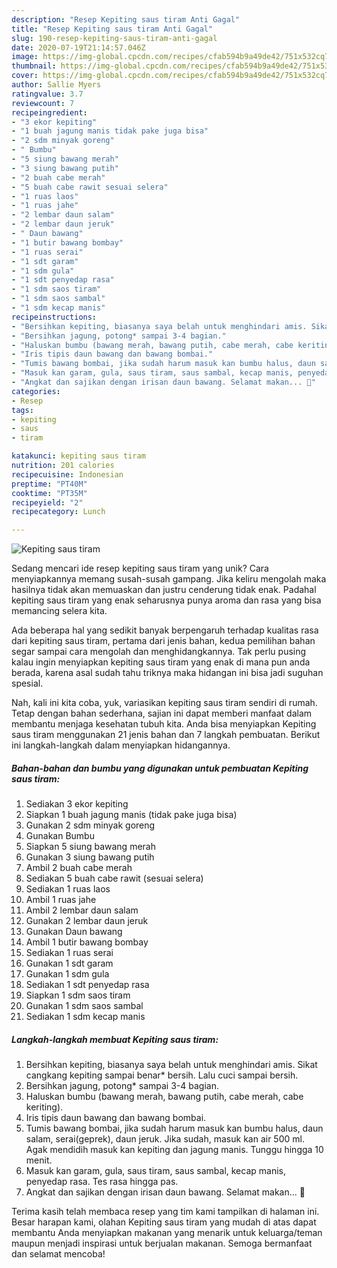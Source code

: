 ```yaml
---
description: "Resep Kepiting saus tiram Anti Gagal"
title: "Resep Kepiting saus tiram Anti Gagal"
slug: 190-resep-kepiting-saus-tiram-anti-gagal
date: 2020-07-19T21:14:57.046Z
image: https://img-global.cpcdn.com/recipes/cfab594b9a49de42/751x532cq70/kepiting-saus-tiram-foto-resep-utama.jpg
thumbnail: https://img-global.cpcdn.com/recipes/cfab594b9a49de42/751x532cq70/kepiting-saus-tiram-foto-resep-utama.jpg
cover: https://img-global.cpcdn.com/recipes/cfab594b9a49de42/751x532cq70/kepiting-saus-tiram-foto-resep-utama.jpg
author: Sallie Myers
ratingvalue: 3.7
reviewcount: 7
recipeingredient:
- "3 ekor kepiting"
- "1 buah jagung manis tidak pake juga bisa"
- "2 sdm minyak goreng"
- " Bumbu"
- "5 siung bawang merah"
- "3 siung bawang putih"
- "2 buah cabe merah"
- "5 buah cabe rawit sesuai selera"
- "1 ruas laos"
- "1 ruas jahe"
- "2 lembar daun salam"
- "2 lembar daun jeruk"
- " Daun bawang"
- "1 butir bawang bombay"
- "1 ruas serai"
- "1 sdt garam"
- "1 sdm gula"
- "1 sdt penyedap rasa"
- "1 sdm saos tiram"
- "1 sdm saos sambal"
- "1 sdm kecap manis"
recipeinstructions:
- "Bersihkan kepiting, biasanya saya belah untuk menghindari amis. Sikat cangkang kepiting sampai benar* bersih. Lalu cuci sampai bersih."
- "Bersihkan jagung, potong* sampai 3-4 bagian."
- "Haluskan bumbu (bawang merah, bawang putih, cabe merah, cabe keriting)."
- "Iris tipis daun bawang dan bawang bombai."
- "Tumis bawang bombai, jika sudah harum masuk kan bumbu halus, daun salam, serai(geprek), daun jeruk. Jika sudah, masuk kan air 500 ml. Agak mendidih masuk kan kepiting dan jagung manis. Tunggu hingga 10 menit."
- "Masuk kan garam, gula, saus tiram, saus sambal, kecap manis, penyedap rasa. Tes rasa hingga pas."
- "Angkat dan sajikan dengan irisan daun bawang. Selamat makan... 💛"
categories:
- Resep
tags:
- kepiting
- saus
- tiram

katakunci: kepiting saus tiram 
nutrition: 201 calories
recipecuisine: Indonesian
preptime: "PT40M"
cooktime: "PT35M"
recipeyield: "2"
recipecategory: Lunch

---
```



![Kepiting saus tiram](https://img-global.cpcdn.com/recipes/cfab594b9a49de42/751x532cq70/kepiting-saus-tiram-foto-resep-utama.jpg)

Sedang mencari ide resep kepiting saus tiram yang unik? Cara menyiapkannya memang susah-susah gampang. Jika keliru mengolah maka hasilnya tidak akan memuaskan dan justru cenderung tidak enak. Padahal kepiting saus tiram yang enak seharusnya punya aroma dan rasa yang bisa memancing selera kita.



Ada beberapa hal yang sedikit banyak berpengaruh terhadap kualitas rasa dari kepiting saus tiram, pertama dari jenis bahan, kedua pemilihan bahan segar sampai cara mengolah dan menghidangkannya. Tak perlu pusing kalau ingin menyiapkan kepiting saus tiram yang enak di mana pun anda berada, karena asal sudah tahu triknya maka hidangan ini bisa jadi suguhan spesial.


Nah, kali ini kita coba, yuk, variasikan kepiting saus tiram sendiri di rumah. Tetap dengan bahan sederhana, sajian ini dapat memberi manfaat dalam membantu menjaga kesehatan tubuh kita. Anda bisa menyiapkan Kepiting saus tiram menggunakan 21 jenis bahan dan 7 langkah pembuatan. Berikut ini langkah-langkah dalam menyiapkan hidangannya.

<!--inarticleads1-->

##### Bahan-bahan dan bumbu yang digunakan untuk pembuatan Kepiting saus tiram:

1. Sediakan 3 ekor kepiting
1. Siapkan 1 buah jagung manis (tidak pake juga bisa)
1. Gunakan 2 sdm minyak goreng
1. Gunakan  Bumbu
1. Siapkan 5 siung bawang merah
1. Gunakan 3 siung bawang putih
1. Ambil 2 buah cabe merah
1. Sediakan 5 buah cabe rawit (sesuai selera)
1. Sediakan 1 ruas laos
1. Ambil 1 ruas jahe
1. Ambil 2 lembar daun salam
1. Gunakan 2 lembar daun jeruk
1. Gunakan  Daun bawang
1. Ambil 1 butir bawang bombay
1. Sediakan 1 ruas serai
1. Gunakan 1 sdt garam
1. Gunakan 1 sdm gula
1. Sediakan 1 sdt penyedap rasa
1. Siapkan 1 sdm saos tiram
1. Gunakan 1 sdm saos sambal
1. Sediakan 1 sdm kecap manis




<!--inarticleads2-->

##### Langkah-langkah membuat Kepiting saus tiram:

1. Bersihkan kepiting, biasanya saya belah untuk menghindari amis. Sikat cangkang kepiting sampai benar* bersih. Lalu cuci sampai bersih.
1. Bersihkan jagung, potong* sampai 3-4 bagian.
1. Haluskan bumbu (bawang merah, bawang putih, cabe merah, cabe keriting).
1. Iris tipis daun bawang dan bawang bombai.
1. Tumis bawang bombai, jika sudah harum masuk kan bumbu halus, daun salam, serai(geprek), daun jeruk. Jika sudah, masuk kan air 500 ml. Agak mendidih masuk kan kepiting dan jagung manis. Tunggu hingga 10 menit.
1. Masuk kan garam, gula, saus tiram, saus sambal, kecap manis, penyedap rasa. Tes rasa hingga pas.
1. Angkat dan sajikan dengan irisan daun bawang. Selamat makan... 💛




Terima kasih telah membaca resep yang tim kami tampilkan di halaman ini. Besar harapan kami, olahan Kepiting saus tiram yang mudah di atas dapat membantu Anda menyiapkan makanan yang menarik untuk keluarga/teman maupun menjadi inspirasi untuk berjualan makanan. Semoga bermanfaat dan selamat mencoba!
